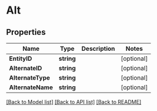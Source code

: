 # Alt

## Properties
Name | Type | Description | Notes
------------ | ------------- | ------------- | -------------
**EntityID** | **string** |  | [optional] 
**AlternateID** | **string** |  | [optional] 
**AlternateType** | **string** |  | [optional] 
**AlternateName** | **string** |  | [optional] 

[[Back to Model list]](../README.md#documentation-for-models) [[Back to API list]](../README.md#documentation-for-api-endpoints) [[Back to README]](../README.md)


